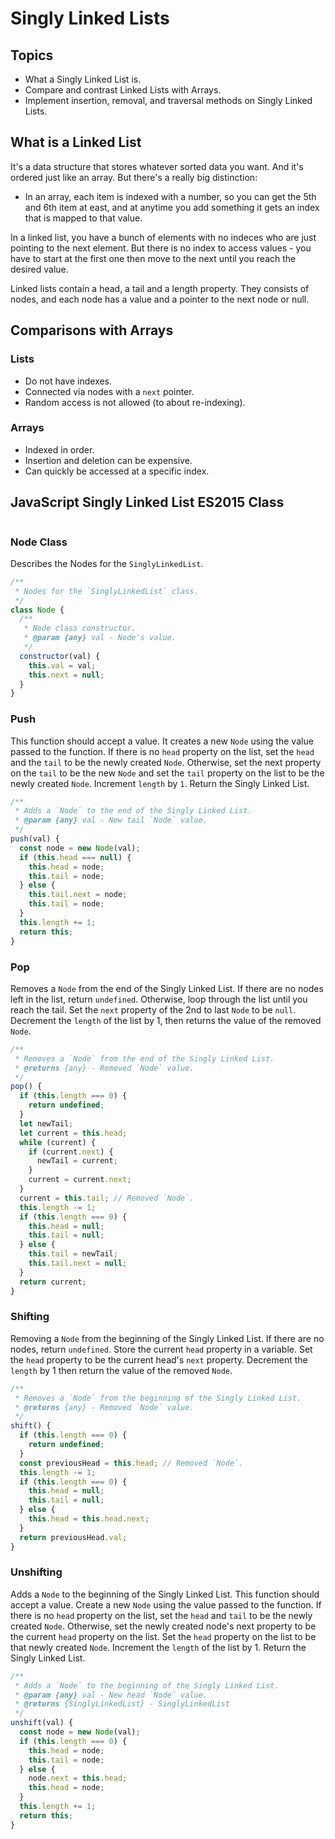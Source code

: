 # Singly Linked Lists

## Topics

- What a Singly Linked List is.
- Compare and contrast Linked Lists with Arrays.
- Implement insertion, removal, and traversal methods on Singly Linked Lists.

## What is a Linked List

It's a data structure that stores whatever sorted data you want. And it's ordered just like an array. But there's a really big distinction:

- In an array, each item is indexed with a number, so you can get the 5th and 6th item at east, and at anytime you add something it gets an index that is mapped to that value.

In a linked list, you have a bunch of elements with no indeces who are just pointing to the next element. But there is no index to access values - you have to start at the first one then move to the next until you reach the desired value.

Linked lists contain a head, a tail and a length property. They consists of nodes, and each node has a value and a pointer to the next node or null.

## Comparisons with Arrays

### Lists

- Do not have indexes.
- Connected via nodes with a `next` pointer.
- Random access is not allowed (to about re-indexing).

### Arrays

- Indexed in order.
- Insertion and deletion can be expensive.
- Can quickly be accessed at a specific index.

## JavaScript Singly Linked List ES2015 Class

```js
```

### Node Class

Describes the Nodes for the `SinglyLinkedList`.

```js
/**
 * Nodes for the `SinglyLinkedList` class.
 */
class Node {
  /**
   * Node class constructor.
   * @param {any} val - Node's value.
   */
  constructor(val) {
    this.val = val;
    this.next = null;
  }
}
```

### Push

This function should accept a value. It creates a new `Node` using the value passed to the function. If there is no `head` property on the list, set the `head` and the `tail` to be the
newly created `Node`. Otherwise, set the next property on the `tail` to be the new `Node` and set the `tail` property on the list to be the newly created `Node`. Increment `length` by `1`. Return the Singly Linked List.

```js
/**
 * Adds a `Node` to the end of the Singly Linked List.
 * @param {any} val - New tail `Node` value.
 */
push(val) {
  const node = new Node(val);
  if (this.head === null) {
    this.head = node;
    this.tail = node;
  } else {
    this.tail.next = node;
    this.tail = node;
  }
  this.length += 1;
  return this;
}
```

### Pop

Removes a `Node` from the end of the Singly Linked List. If there are no nodes left in the list, return `undefined`. Otherwise, loop through the list until you reach the tail. Set the `next` property of the 2nd to last `Node` to be `null`. Decrement the `length` of the list by 1, then returns the value of the removed `Node`.

```js
/**
 * Removes a `Node` from the end of the Singly Linked List.
 * @returns {any} - Removed `Node` value.
 */
pop() {
  if (this.length === 0) {
    return undefined;
  }
  let newTail;
  let current = this.head;
  while (current) {
    if (current.next) {
      newTail = current;
    }
    current = current.next;
  }
  current = this.tail; // Removed `Node`.
  this.length -= 1;
  if (this.length === 0) {
    this.head = null;
    this.tail = null;
  } else {
    this.tail = newTail;
    this.tail.next = null;
  }
  return current;
}
```

### Shifting

Removing a `Node` from the beginning of the Singly Linked List. If there are no nodes, return `undefined`. Store the current `head` property in a variable. Set the `head` property to be the current head's `next` property. Decrement the `length` by 1 then return the value of the removed `Node`.

```js
/**
 * Removes a `Node` from the beginning of the Singly Linked List.
 * @returns {any} - Removed `Node` value.
 */
shift() {
  if (this.length === 0) {
    return undefined;
  }
  const previousHead = this.head; // Removed `Node`.
  this.length -= 1;
  if (this.length === 0) {
    this.head = null;
    this.tail = null;
  } else {
    this.head = this.head.next;
  }
  return previousHead.val;
}
```

### Unshifting

Adds a `Node` to the beginning of the Singly Linked List. This function should accept a value. Create a new `Node` using the value passed to the function. If there is no `head` property on the list, set the `head` and `tail` to be the newly created `Node`. Otherwise, set the newly created node's next property to be the current `head` property on the list. Set the `head` property on the list to be that newly created `Node`. Increment the `length` of the list by 1. Return the Singly Linked List.

```js
/**
 * Adds a `Node` to the beginning of the Singly Linked List.
 * @param {any} val - New head `Node` value.
 * @returns {SinglyLinkedList} - SinglyLinkedList
 */
unshift(val) {
  const node = new Node(val);
  if (this.length === 0) {
    this.head = node;
    this.tail = node;
  } else {
    node.next = this.head;
    this.head = node;
  }
  this.length += 1;
  return this;
}
```
